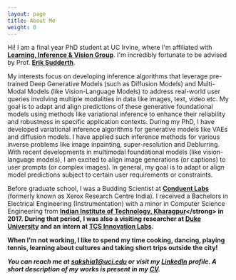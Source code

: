 ```yaml
---
layout: page
title: About Me
weight: 0
---
```


Hi! I am a final year PhD student at UC Irvine, where I'm affiliated with <strong> [Learning, Inference & Vision Group](https://ics.uci.edu/~sudderth/group/)</strong>. I'm incredibly fortunate to be advised by Prof. <strong> [Erik Sudderth](https://ics.uci.edu/~sudderth/)</strong>. 

My interests focus on developing inference algorithms that leverage pre-trained Deep Generative Models (such as Diffusion Models) and Multi-Modal Models (like Vision-Language Models) to address real-world user queries involving multiple modalities in data like images, text, video etc. My goal is to adapt and align predictions of these generative foundational models using methods like variational inference  to enhance their reliability and robustness in specific application contexts. During my PhD, I have developed variational inference algorithms for generative models like VAEs and diffusion models. I have applied such inference methods for various inverse problems like image inpainting, super-resolution and Deblurring. With recent developments in multimodal foundational models (like vision-language models), I am excited to align image generations (or captions) to user prompts (or complex images). In general, my goal is to adapt or align model predictions subject to certain user requirements or constraints.

Before graduate school, I was a Budding Scientist at <strong>[Conduent Labs](https://www.conduent.com/innovation/)</strong> (formerly known as Xerox Research Centre India). I received a Bachelors in Electrical Engineering (Instrumentation) with a minor in Computer Science Engineering from <strong> [Indian Institute of Technology, Kharagpur]([http://www.iitkgp.ac.in/](http://www.ee.iitkgp.ac.in/))</strong> in 2017. During that period, I was also a visiting researcher at <strong>[Duke University](https://hal.pratt.duke.edu/)</strong> and an intern at <strong>[TCS Innovation Labs](https://www.tcs.com/research-and-innovation)</strong>.

When I'm not working, I like to spend my time cooking, dancing, playing tennis, learning about cultures and taking short trips outside the city!

<i>You can reach me at <strong>sakshia1@uci.edu</strong> or visit my [LinkedIn](https://www.linkedin.com/in/sakshi-agarwal-6a8b6186) profile. A short description of my works is present in my [CV](CV.pdf). </i> 


<font size="4">
  </font>
